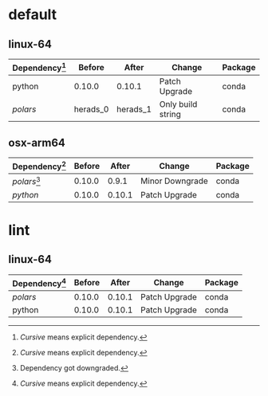 # default

## linux-64

| Dependency[^1] | Before | After | Change | Package |
| - | - | - | - | - |
| python | 0.10.0 | 0.10.1 | Patch Upgrade | conda |
| *polars* | herads_0 | herads_1 | Only build string | conda |

## osx-arm64

| Dependency[^1] | Before | After | Change | Package |
| - | - | - | - | - |
| *polars*[^2] | 0.10.0 | 0.9.1 | Minor Downgrade | conda |
| *python* | 0.10.0 | 0.10.1 | Patch Upgrade | conda |

# lint

## linux-64

| Dependency[^1] | Before | After | Change | Package |
| - | - | - | - | - |
| *polars* | 0.10.0 | 0.10.1 | Patch Upgrade | conda |
| python | 0.10.0 | 0.10.1 | Patch Upgrade | conda |

[^1]: *Cursive* means explicit dependency.
[^2]: Dependency got downgraded.
